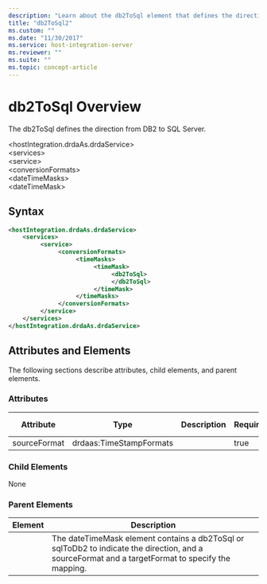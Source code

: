 ```yaml
---
description: "Learn about the db2ToSql element that defines the direction from DB2 to SQL Server."
title: "db2ToSql2"
ms.custom: ""
ms.date: "11/30/2017"
ms.service: host-integration-server
ms.reviewer: ""
ms.suite: ""
ms.topic: concept-article
---
```

# db2ToSql Overview

The db2ToSql defines the direction from DB2 to SQL Server.  
  
 \<hostIntegration.drdaAs.drdaService>  
\<services>  
\<service>  
\<conversionFormats>  
\<dateTimeMasks>  
\<dateTimeMask>  
  
## Syntax  
  
```xml  
<hostIntegration.drdaAs.drdaService>
    <services>
         <service>
              <conversionFormats>
                   <timeMasks> 
                        <timeMask> 
                             <db2ToSql>  
                             </db2ToSql>  
                        </timeMask>    
                   </timeMasks>       
              </conversionFormats>    
         </service>   
    </services>
</hostIntegration.drdaAs.drdaService>  
```  
  
## Attributes and Elements  
 The following sections describe attributes, child elements, and parent elements.  
  
### Attributes  
  
|Attribute|Type|Description|Required|Default Value|  
|---------------|----------|-----------------|--------------|-------------------|  
|sourceFormat|drdaas:TimeStampFormats||true|n/a|  
  
### Child Elements  
 None  
  
### Parent Elements  
  
|Element|Description|  
|-------------|-----------------|  
||The dateTimeMask element contains a db2ToSql or sqlToDb2 to indicate the direction, and a sourceFormat and a targetFormat to specify the mapping.|
